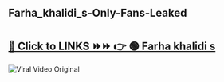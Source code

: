 
 ## Farha_khalidi_s-Only-Fans-Leaked

# <h2><a href="https://clipsfans.com/Farha_khalidi_s&ref=git">🔗 Click to LINKS ⏩⏩ 👉 🟢 Farha khalidi s </a></h2>

<a href="https://clipsfans.com/Farha_khalidi_s&ref=git" rel="nofollow" data-target="animated-image.originalLink"><img src="https://i.ibb.co.com/xMMVF88/686577567.gif" alt="Viral Video Original" style="max-width: 100%; display: inline-block;" data-target="animated-image.originalImage"></a>

